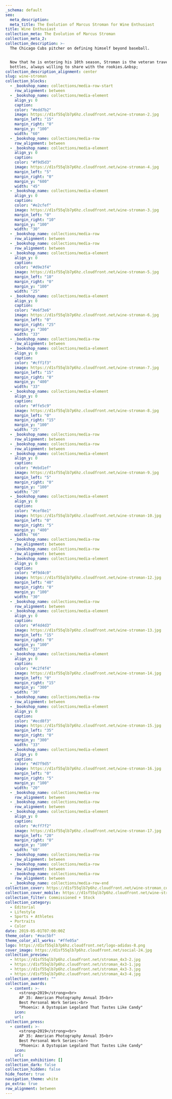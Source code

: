 ```yaml
---
_schema: default
seo:
  meta_description:
  meta_title: The Evolution of Marcus Stroman for Wine Enthusiast
title: Wine Enthusiast
collection_meta: The Evolution of Marcus Stroman
collection_meta_2:
collection_description: >-
  The Chicago Cubs pitcher on defining himself beyond baseball.


  Now that he is entering his 10th season, Stroman is the veteran traveling with
  bottles, always willing to share with the rookies.&nbsp;
collection_description_alignment: center
slug: wine-stroman
collection_blocks:
  - _bookshop_name: collections/media-row-start
    row_alignment: between
  - _bookshop_name: collections/media-element
    align_y: 0
    caption:
    color: "#edd7b2"
    image: https://d1sf55qlb7p6hz.cloudfront.net/wine-stroman-2.jpg
    margin_left: "15"
    margin_right: "0"
    margin_y: "100"
    width: "60"
  - _bookshop_name: collections/media-row
    row_alignment: between
  - _bookshop_name: collections/media-element
    align_y: 0
    caption:
    color: "#f9d5d3"
    image: https://d1sf55qlb7p6hz.cloudfront.net/wine-stroman-4.jpg
    margin_left: "5"
    margin_right: "0"
    margin_y: "600"
    width: "45"
  - _bookshop_name: collections/media-element
    align_y: 0
    caption:
    color: "#e2cfef"
    image: https://d1sf55qlb7p6hz.cloudfront.net/wine-stroman-3.jpg
    margin_left: "0"
    margin_right: "10"
    margin_y: "100"
    width: "30"
  - _bookshop_name: collections/media-row
    row_alignment: between
  - _bookshop_name: collections/media-row
    row_alignment: between
  - _bookshop_name: collections/media-element
    align_y: 0
    caption:
    color: "#d9e3f4"
    image: https://d1sf55qlb7p6hz.cloudfront.net/wine-stroman-5.jpg
    margin_left: "10"
    margin_right: "0"
    margin_y: "100"
    width: "25"
  - _bookshop_name: collections/media-element
    align_y: 0
    caption:
    color: "#e6f3e6"
    image: https://d1sf55qlb7p6hz.cloudfront.net/wine-stroman-6.jpg
    margin_left: "0"
    margin_right: "25"
    margin_y: "300"
    width: "33"
  - _bookshop_name: collections/media-row
    row_alignment: between
  - _bookshop_name: collections/media-element
    align_y: 0
    caption:
    color: "#cff1f3"
    image: https://d1sf55qlb7p6hz.cloudfront.net/wine-stroman-7.jpg
    margin_left: "15"
    margin_right: "0"
    margin_y: "400"
    width: "33"
  - _bookshop_name: collections/media-element
    align_y: 0
    caption:
    color: "#ffe5c9"
    image: https://d1sf55qlb7p6hz.cloudfront.net/wine-stroman-8.jpg
    margin_left: "0"
    margin_right: "15"
    margin_y: "100"
    width: "25"
  - _bookshop_name: collections/media-row
    row_alignment: between
  - _bookshop_name: collections/media-row
    row_alignment: between
  - _bookshop_name: collections/media-element
    align_y: 0
    caption:
    color: "#ebd1ef"
    image: https://d1sf55qlb7p6hz.cloudfront.net/wine-stroman-9.jpg
    margin_left: "5"
    margin_right: "0"
    margin_y: "100"
    width: "20"
  - _bookshop_name: collections/media-element
    align_y: 0
    caption:
    color: "#cef8e1"
    image: https://d1sf55qlb7p6hz.cloudfront.net/wine-stroman-10.jpg
    margin_left: "0"
    margin_right: "5"
    margin_y: "400"
    width: "66"
  - _bookshop_name: collections/media-row
    row_alignment: between
  - _bookshop_name: collections/media-row
    row_alignment: between
  - _bookshop_name: collections/media-element
    align_y: 0
    caption:
    color: "#f9d4c0"
    image: https://d1sf55qlb7p6hz.cloudfront.net/wine-stroman-12.jpg
    margin_left: "40"
    margin_right: "0"
    margin_y: "100"
    width: "30"
  - _bookshop_name: collections/media-row
    row_alignment: between
  - _bookshop_name: collections/media-element
    align_y: 0
    caption:
    color: "#f4d4d3"
    image: https://d1sf55qlb7p6hz.cloudfront.net/wine-stroman-13.jpg
    margin_left: "15"
    margin_right: "0"
    margin_y: "100"
    width: "33"
  - _bookshop_name: collections/media-element
    align_y: 0
    caption:
    color: "#c2f4f4"
    image: https://d1sf55qlb7p6hz.cloudfront.net/wine-stroman-14.jpg
    margin_left: "0"
    margin_right: "15"
    margin_y: "300"
    width: "30"
  - _bookshop_name: collections/media-row
    row_alignment: between
  - _bookshop_name: collections/media-element
    align_y: 0
    caption:
    color: "#ecd8f3"
    image: https://d1sf55qlb7p6hz.cloudfront.net/wine-stroman-15.jpg
    margin_left: "35"
    margin_right: "0"
    margin_y: "300"
    width: "33"
  - _bookshop_name: collections/media-element
    align_y: 0
    caption:
    color: "#d7f9d5"
    image: https://d1sf55qlb7p6hz.cloudfront.net/wine-stroman-16.jpg
    margin_left: "0"
    margin_right: "5"
    margin_y: "100"
    width: "20"
  - _bookshop_name: collections/media-row
    row_alignment: between
  - _bookshop_name: collections/media-row
    row_alignment: between
  - _bookshop_name: collections/media-element
    align_y: 0
    caption:
    color: "#cff7f2"
    image: https://d1sf55qlb7p6hz.cloudfront.net/wine-stroman-17.jpg
    margin_left: "20"
    margin_right: "0"
    margin_y: "100"
    width: "60"
  - _bookshop_name: collections/media-row
    row_alignment: between
  - _bookshop_name: collections/media-row
    row_alignment: between
  - _bookshop_name: collections/media-row
    row_alignment: between
  - _bookshop_name: collections/media-row-end
collection_cover: https://d1sf55qlb7p6hz.cloudfront.net/wine-stroman_cover-1.jpg
collection_cover_mobile: https://d1sf55qlb7p6hz.cloudfront.net/wine-stroman_cover-vert-1.jpg
collection_filter: Commissioned + Stock
collection_category:
  - Editorial
  - Lifestyle
  - Sports + Athletes
  - Portraits
  - Color
date: 2019-05-01T07:00:00Z
theme_color: "#eac5bf"
theme_color_all_works: "#ffe05a"
logo: https://d1sf55qlb7p6hz.cloudfront.net/logo-adidas-8.png
cover_image: https://d1sf55qlb7p6hz.cloudfront.net/social-24.jpg
collection_preview:
  - https://d1sf55qlb7p6hz.cloudfront.net/stroman_4x3-2.jpg
  - https://d1sf55qlb7p6hz.cloudfront.net/stroman_4x3-1.jpg
  - https://d1sf55qlb7p6hz.cloudfront.net/stroman_4x3-3.jpg
  - https://d1sf55qlb7p6hz.cloudfront.net/stroman_4x3-4.jpg
collection_content: ""
collection_awards:
  - content: >-
      <strong>2019</strong><br>  
      AP 35: American Photography Annual 35<br>  
      Best Personal Work Series:<br> 
      "Phoenix: A Dystopian Legoland That Tastes Like Candy"
    icon:
    url:
collection_press:
  - content: >-
      <strong>2019</strong><br>
      AP 35: American Photography Annual 35<br>
      Best Personal Work Series:<br>  
      "Phoenix: A Dystopian Legoland That Tastes Like Candy"
    icon:
    url:
collection_exhibition: []
collection_dark: false
collection_hidden: false
hide_footer: true
navigation_theme: white
px_extra: true
row_alignment: between
---
```

